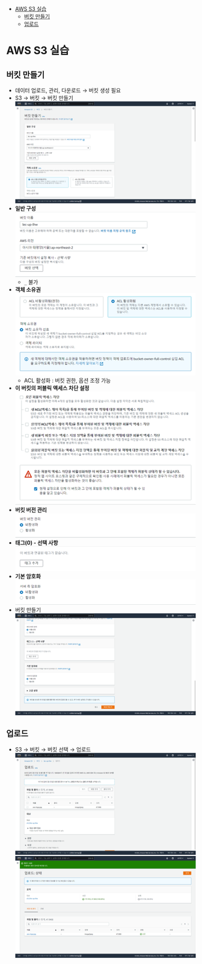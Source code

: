 - [AWS S3 실습](#aws-s3-실습)
  - [버킷 만들기](#버킷-만들기)
  - [업로드](#업로드)

# AWS S3 실습

## 버킷 만들기

- 데이터 업로드, 관리, 다운로드 → 버킷 생성 필요
- S3 → 버킷 → 버킷 만들기
  ![](imgs/img01.png)
- **일반 구성**
  ![](imgs/img02.png)
  - `_` 불가
- **객체 소유권**
  ![](imgs/img03.png)
  - ACL 활성화 : 버킷 권한, 옵션 조정 가능
- **이 버킷의 퍼블릭 액세스 차단 설정**
  ![](imgs/img04.png)
- **버킷 버전 관리**
  ![](imgs/img05.png)
- **태그(0) - 선택 사항**
  ![](imgs/img06.png)
- **기본 암호화**
  ![](imgs/img07.png)
- 버킷 만들기
  ![](imgs/img08.png)

## 업로드

- S3 → 버킷 → 버킷 선택 → 업로드
  ![](imgs/img09.png)
  ![](imgs/img10.png)
